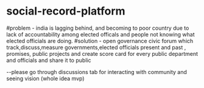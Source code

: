 # social-record-platform
#problem - india is lagging behind, and becoming to poor country due to lack of accountability among elected officals and people not knowing what elected officials are doing. 
#solution - open governance civic forum which track,discuss,measure governments,elected officials present and past , promises, public projects and create score card for every public department and officials and share it to public 

 --please go through discussions tab for interacting with community and seeing vision (whole idea mvp)
